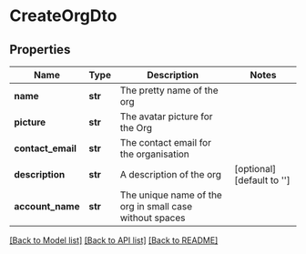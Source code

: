 # CreateOrgDto

## Properties
Name | Type | Description | Notes
------------ | ------------- | ------------- | -------------
**name** | **str** | The pretty name of the org | 
**picture** | **str** | The avatar picture for the Org | 
**contact_email** | **str** | The contact email for the organisation | 
**description** | **str** | A description of the org | [optional] [default to '']
**account_name** | **str** | The unique name of the org in small case without spaces | 

[[Back to Model list]](../README.md#documentation-for-models) [[Back to API list]](../README.md#documentation-for-api-endpoints) [[Back to README]](../README.md)


